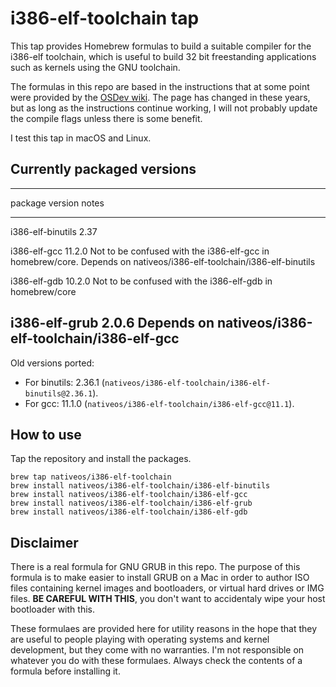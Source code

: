 # i386-elf-toolchain tap

This tap provides Homebrew formulas to build a suitable compiler for the
i386-elf toolchain, which is useful to build 32 bit freestanding
applications such as kernels using the GNU toolchain.

The formulas in this repo are based in the instructions that at some
point were provided by the [OSDev wiki]. The page has changed in these
years, but as long as the instructions continue working, I will not
probably update the compile flags unless there is some benefit.

I test this tap in macOS and Linux.

  [OSDev wiki]: https://wiki.osdev.org/GCC_Cross-Compiler

## Currently packaged versions

  -------------------------------------------------------------------------------------------
  package                           version   notes
  --------------------------------- --------- -----------------------------------------------
  i386-elf-binutils                 2.37

  i386-elf-gcc                      11.2.0    Not to be confused with the i386-elf-gcc in
                                              homebrew/core. Depends on
                                              nativeos/i386-elf-toolchain/i386-elf-binutils

  i386-elf-gdb                      10.2.0    Not to be confused with the i386-elf-gdb in
                                              homebrew/core

  i386-elf-grub                     2.0.6     Depends on
                                              nativeos/i386-elf-toolchain/i386-elf-gcc
  -------------------------------------------------------------------------------------------

Old versions ported:

-   For binutils: 2.36.1
    (`nativeos/i386-elf-toolchain/i386-elf-binutils@2.36.1`).
-   For gcc: 11.1.0
    (`nativeos/i386-elf-toolchain/i386-elf-gcc@11.1`).

## How to use

Tap the repository and install the packages.

    brew tap nativeos/i386-elf-toolchain
    brew install nativeos/i386-elf-toolchain/i386-elf-binutils
    brew install nativeos/i386-elf-toolchain/i386-elf-gcc
    brew install nativeos/i386-elf-toolchain/i386-elf-grub
    brew install nativeos/i386-elf-toolchain/i386-elf-gdb

## Disclaimer

There is a real formula for GNU GRUB in this repo. The purpose of this
formula is to make easier to install GRUB on a Mac in order to author
ISO files containing kernel images and bootloaders, or virtual hard
drives or IMG files. **BE CAREFUL WITH THIS**, you don't want to
accidentaly wipe your host bootloader with this.

These formulaes are provided here for utility reasons in the hope that
they are useful to people playing with operating systems and kernel
development, but they come with no warranties. I'm not responsible on
whatever you do with these formulaes. Always check the contents of a
formula before installing it.
